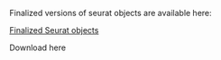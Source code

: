 Finalized versions of seurat objects are available here:

[Finalized Seurat objects](https://drive.google.com/drive/folders/1NZb-0ivlP_sh3VaOPZODYFo1bdnwDlQz?usp=share_link)

Download here